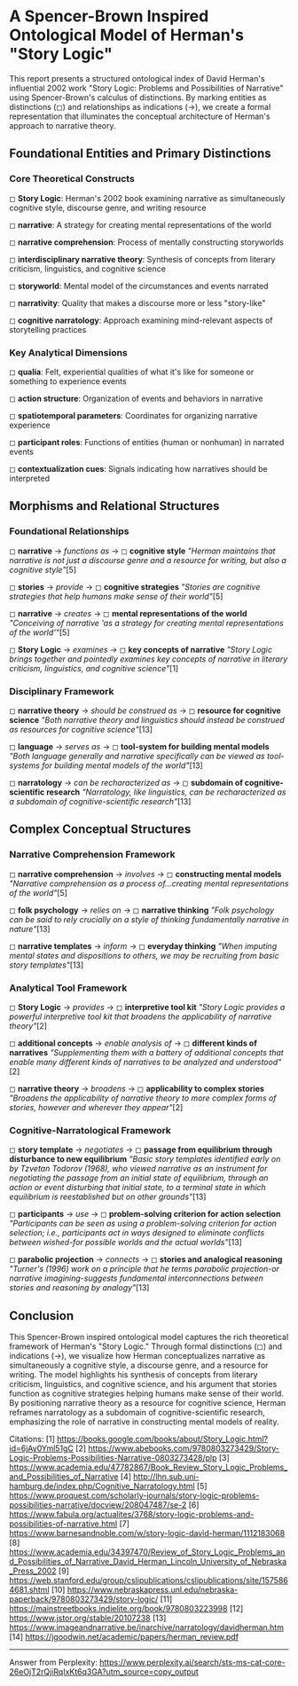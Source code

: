 # A Spencer-Brown Inspired Ontological Model of Herman's "Story Logic"

This report presents a structured ontological index of David Herman's influential 2002 work "Story Logic: Problems and Possibilities of Narrative" using Spencer-Brown's calculus of distinctions. By marking entities as distinctions (◻) and relationships as indications (→), we create a formal representation that illuminates the conceptual architecture of Herman's approach to narrative theory.

## Foundational Entities and Primary Distinctions

### Core Theoretical Constructs

◻ **Story Logic**: Herman's 2002 book examining narrative as simultaneously cognitive style, discourse genre, and writing resource

◻ **narrative**: A strategy for creating mental representations of the world

◻ **narrative comprehension**: Process of mentally constructing storyworlds 

◻ **interdisciplinary narrative theory**: Synthesis of concepts from literary criticism, linguistics, and cognitive science

◻ **storyworld**: Mental model of the circumstances and events narrated

◻ **narrativity**: Quality that makes a discourse more or less "story-like"

◻ **cognitive narratology**: Approach examining mind-relevant aspects of storytelling practices

### Key Analytical Dimensions

◻ **qualia**: Felt, experiential qualities of what it's like for someone or something to experience events

◻ **action structure**: Organization of events and behaviors in narrative

◻ **spatiotemporal parameters**: Coordinates for organizing narrative experience

◻ **participant roles**: Functions of entities (human or nonhuman) in narrated events

◻ **contextualization cues**: Signals indicating how narratives should be interpreted

## Morphisms and Relational Structures

### Foundational Relationships

◻ **narrative** → *functions as* → ◻ **cognitive style**
   *"Herman maintains that narrative is not just a discourse genre and a resource for writing, but also a cognitive style"*[5]

◻ **stories** → *provide* → ◻ **cognitive strategies**
   *"Stories are cognitive strategies that help humans make sense of their world"*[5]

◻ **narrative** → *creates* → ◻ **mental representations of the world**
   *"Conceiving of narrative 'as a strategy for creating mental representations of the world'"*[5]

◻ **Story Logic** → *examines* → ◻ **key concepts of narrative**
   *"Story Logic brings together and pointedly examines key concepts of narrative in literary criticism, linguistics, and cognitive science"*[1]

### Disciplinary Framework

◻ **narrative theory** → *should be construed as* → ◻ **resource for cognitive science**
   *"Both narrative theory and linguistics should instead be construed as resources for cognitive science"*[13]

◻ **language** → *serves as* → ◻ **tool-system for building mental models**
   *"Both language generally and narrative specifically can be viewed as tool-systems for building mental models of the world"*[13]

◻ **narratology** → *can be recharacterized as* → ◻ **subdomain of cognitive-scientific research**
   *"Narratology, like linguistics, can be recharacterized as a subdomain of cognitive-scientific research"*[13]

## Complex Conceptual Structures

### Narrative Comprehension Framework

◻ **narrative comprehension** → *involves* → ◻ **constructing mental models**
   *"Narrative comprehension as a process of...creating mental representations of the world"*[5]

◻ **folk psychology** → *relies on* → ◻ **narrative thinking**
   *"Folk psychology can be said to rely crucially on a style of thinking fundamentally narrative in nature"*[13]

◻ **narrative templates** → *inform* → ◻ **everyday thinking**
   *"When imputing mental states and dispositions to others, we may be recruiting from basic story templates"*[13]

### Analytical Tool Framework

◻ **Story Logic** → *provides* → ◻ **interpretive tool kit**
   *"Story Logic provides a powerful interpretive tool kit that broadens the applicability of narrative theory"*[2]

◻ **additional concepts** → *enable analysis of* → ◻ **different kinds of narratives**
   *"Supplementing them with a battery of additional concepts that enable many different kinds of narratives to be analyzed and understood"*[2]

◻ **narrative theory** → *broadens* → ◻ **applicability to complex stories**
   *"Broadens the applicability of narrative theory to more complex forms of stories, however and wherever they appear"*[2]

### Cognitive-Narratological Framework

◻ **story template** → *negotiates* → ◻ **passage from equilibrium through disturbance to new equilibrium**
   *"Basic story templates identified early on by Tzvetan Todorov (1968), who viewed narrative as an instrument for negotiating the passage from an initial state of equilibrium, through an action or event disturbing that initial state, to a terminal state in which equilibrium is reestablished but on other grounds"*[13]

◻ **participants** → *use* → ◻ **problem-solving criterion for action selection**
   *"Participants can be seen as using a problem-solving criterion for action selection; i.e., participants act in ways designed to eliminate conflicts between wished-for possible worlds and the actual worlds"*[13]

◻ **parabolic projection** → *connects* → ◻ **stories and analogical reasoning**
   *"Turner's (1996) work on a principle that he terms parabolic projection-or narrative imagining-suggests fundamental interconnections between stories and reasoning by analogy"*[13]

## Conclusion

This Spencer-Brown inspired ontological model captures the rich theoretical framework of Herman's "Story Logic." Through formal distinctions (◻) and indications (→), we visualize how Herman conceptualizes narrative as simultaneously a cognitive style, a discourse genre, and a resource for writing. The model highlights his synthesis of concepts from literary criticism, linguistics, and cognitive science, and his argument that stories function as cognitive strategies helping humans make sense of their world. By positioning narrative theory as a resource for cognitive science, Herman reframes narratology as a subdomain of cognitive-scientific research, emphasizing the role of narrative in constructing mental models of reality.

Citations:
[1] https://books.google.com/books/about/Story_Logic.html?id=6jAy0Yml51gC
[2] https://www.abebooks.com/9780803273429/Story-Logic-Problems-Possibilities-Narrative-0803273428/plp
[3] https://www.academia.edu/47782867/Book_Review_Story_Logic_Problems_and_Possibilities_of_Narrative
[4] http://lhn.sub.uni-hamburg.de/index.php/Cognitive_Narratology.html
[5] https://www.proquest.com/scholarly-journals/story-logic-problems-possibilities-narrative/docview/208047487/se-2
[6] https://www.fabula.org/actualites/3768/story-logic-problems-and-possibilities-of-narrative.html
[7] https://www.barnesandnoble.com/w/story-logic-david-herman/1112183068
[8] https://www.academia.edu/34397470/Review_of_Story_Logic_Problems_and_Possibilities_of_Narrative_David_Herman_Lincoln_University_of_Nebraska_Press_2002
[9] https://web.stanford.edu/group/cslipublications/cslipublications/site/1575864681.shtml
[10] https://www.nebraskapress.unl.edu/nebraska-paperback/9780803273429/story-logic/
[11] https://mainstreetbooks.indielite.org/book/9780803223998
[12] https://www.jstor.org/stable/20107238
[13] https://www.imageandnarrative.be/inarchive/narratology/davidherman.htm
[14] https://jgoodwin.net/academic/papers/herman_review.pdf

---
Answer from Perplexity: https://www.perplexity.ai/search/sts-ms-cat-core-26eOjT2rQjiRqIxKt6q3GA?utm_source=copy_output